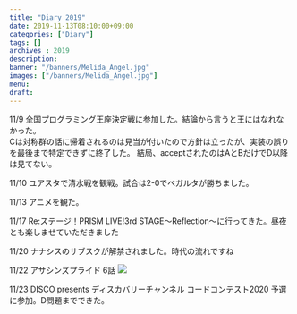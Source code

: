 ```yaml
---
title: "Diary 2019"
date: 2019-11-13T08:10:00+09:00
categories: ["Diary"]
tags: []
archives : 2019
description:
banner: "/banners/Melida_Angel.jpg"
images: ["/banners/Melida_Angel.jpg"]
menu: 
draft:
---
```


11/9 
全国プログラミング王座決定戦に参加した。結論から言うと王にはなれなかった。  
Cは対称群の話に帰着されるのは見当が付いたので方針は立ったが、実装の誤りを最後まで特定できずに終了した。
結局、acceptされたのはAとBだけでD以降は見てない。

<!--more-->
11/10 
ユアスタで清水戦を観戦。試合は2-0でベガルタが勝ちました。

11/13 
アニメを観た。

11/17 
Re:ステージ！PRISM LIVE!3rd STAGE～Reflection～に行ってきた。昼夜とも楽しませていただきました

11/20 
ナナシスのサブスクが解禁されました。時代の流れですね

11/22 アサシンズプライド 6話
![](/images/Melida_Angel_2.jpg)

11/23 DISCO presents ディスカバリーチャンネル コードコンテスト2020 予選に参加。D問題までできた。